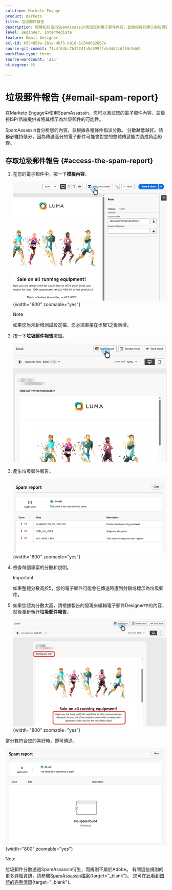 ```yaml
---
solution: Marketo Engage
product: marketo
title: 垃圾郵件報告
description: 瞭解如何使用SpamAssassin測試您的電子郵件內容，並檢視將其標示為垃圾郵件的可能性。
level: Beginner, Intermediate
feature: Email Designer
exl-id: 6954850e-2b1a-4bf5-b918-1c54d6926b7e
source-git-commit: 71c4f64bc7b39241a5d899ffcbd4d2cdf59c64d9
workflow-type: tm+mt
source-wordcount: '225'
ht-degree: 5%

---
```


# 垃圾郵件報告 {#email-spam-report}

在Marketo Engage中使用SpamAssassin，您可以測試您的電子郵件內容，並檢視ISP/信箱提供者將其標示為垃圾郵件的可能性。

SpamAssassin會分析您的內容，並根據各種條件指派分數。 分數越低越好。請務必維持低分，因為傳送高分的電子郵件可能會對您的整體傳遞能力造成負面影響。

## 存取垃圾郵件報告 {#access-the-spam-report}

1. 在您的電子郵件中，按一下&#x200B;**模擬內容**。

   ![](assets/email-spam-report-1.png){width="600" zoomable="yes"}

   >[!NOTE]
   >
   >如果您尚未新增測試設定檔，您必須直接在步驟1之後新增。

1. 按一下&#x200B;**垃圾郵件報告**&#x200B;按鈕。

   ![](assets/email-spam-report-2.png)

1. 產生垃圾郵件報告。

   ![](assets/email-spam-report-3.png){width="600" zoomable="yes"}

1. 檢查每個專案的分數和說明。

   >[!IMPORTANT]
   >
   >如果整體分數高於5，您的電子郵件可能會在傳送時遭到封鎖或標示為垃圾郵件。

1. 如果您認為分數太高，請根據報告的發現來編輯電子郵件Designer中的內容，然後重新執行&#x200B;**垃圾郵件報告**。

   ![](assets/email-spam-report-4.png){width="800" zoomable="yes"}

當分數符合您的喜好時，即可傳送。

![](assets/email-spam-report-5.png){width="800" zoomable="yes"}

>[!NOTE]
>
>垃圾郵件分數透過SpamAssassin衍生，而規則不屬於Adobe。 有關這些規則的更多詳細資訊，請參閱[SpamAssassin檔案](https://spamassassin.apache.org/#_blank){target="_blank"}。 您可在此看到[錯誤的完整清單](https://spamassassin.apache.org/old/tests_3_0_x.html){target="_blank"}。
